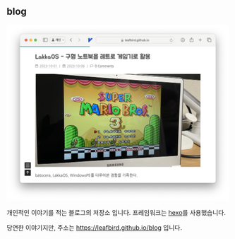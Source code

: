 ## blog

![Alt text](./screenshot/intro.png)

개인적인 이야기를 적는 블로그의 저장소 입니다. 프레임워크는 [hexo](https://hexo.io/ko/)를 사용했습니다. 

당연한 이야기지만, 주소는 https://leafbird.github.io/blog 입니다.